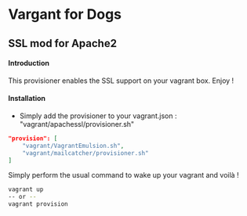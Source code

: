 # Vargant for Dogs

## SSL mod for Apache2

#### Introduction

This provisioner enables the SSL support on your vagrant box. Enjoy !

#### Installation

* Simply add the provisioner to your vagrant.json : "vagrant/apachessl/provisioner.sh"

```json
"provision": [
    "vagrant/VagrantEmulsion.sh",
    "vagrant/mailcatcher/provisioner.sh"
]
```

Simply perform the usual command to wake up your vagrant and voilà !

```bash
vagrant up
-- or --
vagrant provision
```